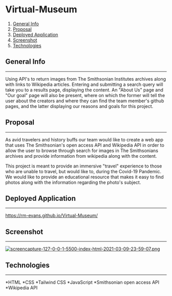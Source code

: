 # Virtual-Museum


1. [General Info](#general-info)
2. [Proposal](#proposal)
3. [Deployed Application](#deployed-application)
4. [Screenshot](#screenshot)
5. [Technologies](#technologies)

## General Info
***
Using API's to return images from The Smithsonian Institutes archives along with links to Wikipedia articles.
Entering and submitting a search query will take you to a results page, displaying the content.
An "About Us" page and "Our goal" page will also be present, where on which the former will tell the user about the creators and where they can find the team member's github pages, and the latter displaying our reasons and goals
for this project.

## Proposal
***

As avid travelers and history buffs our team would like to create a web app that uses The Smithsonian's open access API and Wikipedia API in order to allow the user to browse through search for images in The Smithsonians archives and provide information from wikipedia along with the content. 

This project is meant to provide an immersive "travel" experience to those who are unable to travel, but would like to, during the Covid-19 Pandemic. We would like to provide an educational resource that makes it easy to find photos along with the information regarding the photo's subject.


## Deployed Application
***
https://rm-evans.github.io/Virtual-Museum/

## Screenshot
***

[![screencapture-127-0-0-1-5500-index-html-2021-03-09-23-59-07.png](https://i.postimg.cc/c4SZXkSn/screencapture-127-0-0-1-5500-index-html-2021-03-09-23-59-07.png)](https://postimg.cc/V5D3NR5f)

## Technologies
***
*HTML
*CSS
*Tailwind CSS
*JavaScript
*Smithsonian open access API
*Wikipedia API





